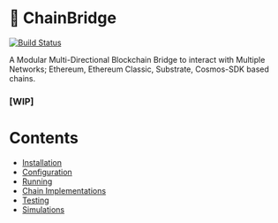 # 🌉 <b> ChainBridge </b>

[![Build Status](https://travis-ci.com/ChainSafe/ChainBridge.svg?branch=master)](https://travis-ci.com/ChainSafe/ChainBridge)

A Modular Multi-Directional Blockchain Bridge to interact with Multiple Networks; Ethereum, Ethereum Classic, Substrate, Cosmos-SDK based chains.
<h3><b>[WIP]</b></h3>

# Contents

- [Installation](installation)
- [Configuration](configuration)
- [Running](#running)
- [Chain Implementations](#chain-implementations)
- [Testing](#testing)
- [Simulations](#simulations)